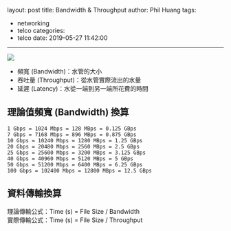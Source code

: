 layout: post
title: Bandwidth & Throughput
author: Phil Huang
tags:
  - networking
  - telco
categories:
  - telco
date: 2019-05-27 11:42:00
---
![](/images/throughput-bandwidth.png)

- 頻寬 (Bandwidth)：水管的大小  
- 吞吐量 (Throughput)：從水管實際流出的水量  
- 延遲 (Latency)：水從一端到另一端所花費的時間  

<!--more-->

## 理論值頻寬 (Bandwidth) 換算

```
1 Gbps = 1024 Mbps = 128 MBps = 0.125 GBps
7 Gbps = 7168 Mbps = 896 MBps = 0.875 GBps
10 Gbps = 10240 Mbps = 1280 MBps = 1.25 GBps
20 Gbps = 20480 Mbps = 2560 MBps = 2.5 GBps
25 Gbps = 25600 Mbps = 3200 MBps = 3.125 GBps
40 Gbps = 40960 Mbps = 5120 MBps = 5 GBps
50 Gbps = 51200 Mbps = 6400 MBps = 6.25 GBps
100 Gbps = 102400 Mbps = 12800 MBps = 12.5 GBps
```

## 資料傳輸換算

理論傳輸公式：Time (s) = File Size / Bandwidth  
實際傳輸公式：Time (s) = File Size / Throughput

